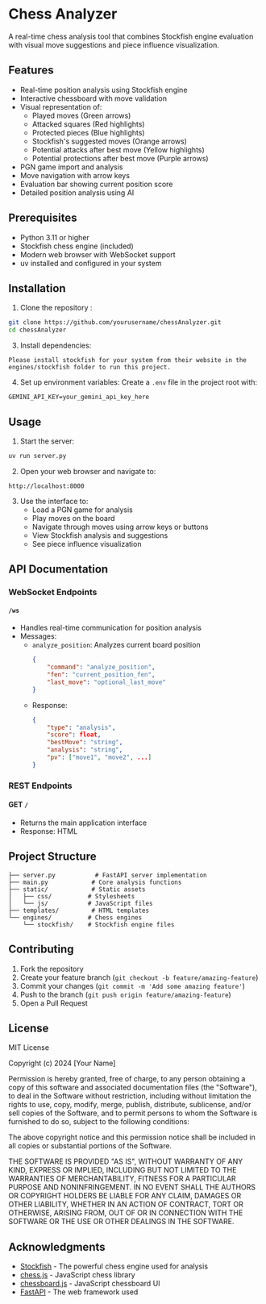 # Chess Analyzer

A real-time chess analysis tool that combines Stockfish engine evaluation with visual move suggestions and piece influence visualization.

## Features

- Real-time position analysis using Stockfish engine
- Interactive chessboard with move validation
- Visual representation of:
  - Played moves (Green arrows)
  - Attacked squares (Red highlights)
  - Protected pieces (Blue highlights)
  - Stockfish's suggested moves (Orange arrows)
  - Potential attacks after best move (Yellow highlights)
  - Potential protections after best move (Purple arrows)
- PGN game import and analysis
- Move navigation with arrow keys
- Evaluation bar showing current position score
- Detailed position analysis using AI

## Prerequisites

- Python 3.11 or higher
- Stockfish chess engine (included)
- Modern web browser with WebSocket support
- uv installed and configured in your system

## Installation
1. Clone the repository :
```bash
git clone https://github.com/yourusername/chessAnalyzer.git
cd chessAnalyzer
```
3. Install dependencies:
 
  `Please install stockfish for your system from their website in the engines/stockfish folder to run this project.`


4. Set up environment variables:
Create a `.env` file in the project root with:
```
GEMINI_API_KEY=your_gemini_api_key_here
```

## Usage

1. Start the server:
```bash
uv run server.py
```

2. Open your web browser and navigate to:
```
http://localhost:8000
```

3. Use the interface to:
   - Load a PGN game for analysis
   - Play moves on the board
   - Navigate through moves using arrow keys or buttons
   - View Stockfish analysis and suggestions
   - See piece influence visualization

## API Documentation

### WebSocket Endpoints

#### `/ws`
- Handles real-time communication for position analysis
- Messages:
  - `analyze_position`: Analyzes current board position
    ```json
    {
        "command": "analyze_position",
        "fen": "current_position_fen",
        "last_move": "optional_last_move"
    }
    ```
  - Response:
    ```json
    {
        "type": "analysis",
        "score": float,
        "bestMove": "string",
        "analysis": "string",
        "pv": ["move1", "move2", ...]
    }
    ```

### REST Endpoints

#### GET `/`
- Returns the main application interface
- Response: HTML

## Project Structure

```
├── server.py           # FastAPI server implementation
├── main.py            # Core analysis functions
├── static/            # Static assets
│   ├── css/          # Stylesheets
│   └── js/           # JavaScript files
├── templates/         # HTML templates
└── engines/          # Chess engines
    └── stockfish/    # Stockfish engine files
```

## Contributing

1. Fork the repository
2. Create your feature branch (`git checkout -b feature/amazing-feature`)
3. Commit your changes (`git commit -m 'Add some amazing feature'`)
4. Push to the branch (`git push origin feature/amazing-feature`)
5. Open a Pull Request

## License

MIT License

Copyright (c) 2024 [Your Name]

Permission is hereby granted, free of charge, to any person obtaining a copy
of this software and associated documentation files (the "Software"), to deal
in the Software without restriction, including without limitation the rights
to use, copy, modify, merge, publish, distribute, sublicense, and/or sell
copies of the Software, and to permit persons to whom the Software is
furnished to do so, subject to the following conditions:

The above copyright notice and this permission notice shall be included in all
copies or substantial portions of the Software.

THE SOFTWARE IS PROVIDED "AS IS", WITHOUT WARRANTY OF ANY KIND, EXPRESS OR
IMPLIED, INCLUDING BUT NOT LIMITED TO THE WARRANTIES OF MERCHANTABILITY,
FITNESS FOR A PARTICULAR PURPOSE AND NONINFRINGEMENT. IN NO EVENT SHALL THE
AUTHORS OR COPYRIGHT HOLDERS BE LIABLE FOR ANY CLAIM, DAMAGES OR OTHER
LIABILITY, WHETHER IN AN ACTION OF CONTRACT, TORT OR OTHERWISE, ARISING FROM,
OUT OF OR IN CONNECTION WITH THE SOFTWARE OR THE USE OR OTHER DEALINGS IN THE
SOFTWARE.

## Acknowledgments

- [Stockfish](https://stockfishchess.org/) - The powerful chess engine used for analysis
- [chess.js](https://github.com/jhlywa/chess.js) - JavaScript chess library
- [chessboard.js](https://chessboardjs.com/) - JavaScript chessboard UI
- [FastAPI](https://fastapi.tiangolo.com/) - The web framework used